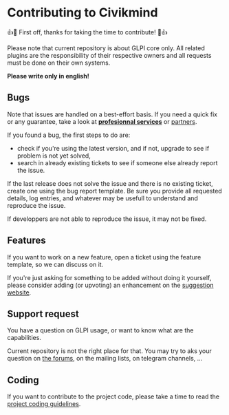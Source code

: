 # Contributing to Civikmind

:+1::tada: First off, thanks for taking the time to contribute! :tada::+1:

Please note that current repository is about GLPI core only. All related plugins are the responsibility of their respective owners and all requests must be done on their own systems.

**Please write only in english!**

## Bugs

Note that issues are handled on a best-effort basis. If you need a quick fix or any guarantee, take a look at **[profesionnal services](http://services.glpi-network.com/)** or [partners](https://glpi-project.org/partners/).

If you found a bug, the first steps to do are:
- check if you're using the latest version, and if not, upgrade to see if problem is not yet solved,
- search in already existing tickets to see if someone else already report the issue.

If the last release does not solve the issue and there is no existing ticket, create one using the bug report template. Be sure you provide all requested details, log entries, and whatever may be usefull to understand and reproduce the issue.

If developpers are not able to reproduce the issue, it may not be fixed.

## Features

If you want to work on a new feature, open a ticket using the feature template, so we can discuss on it.

If you're just asking for something to be added without doing it yourself, please consider adding (or upvoting) an enhancement on the [suggestion website](https//suggest.glpi-project.org).

## Support request

You have a question on GLPI usage, or want to know what are the capabilities.

Current repository is not the right place for that. You may try to aks your question on [the forums](https://forum.glpi-project.org), on the mailing lists, on telegram channels, ...

## Coding

If you want to contribute to the project code, please take a time to read the [project coding guidelines](https://glpi-developer-documentation.readthedocs.io).
